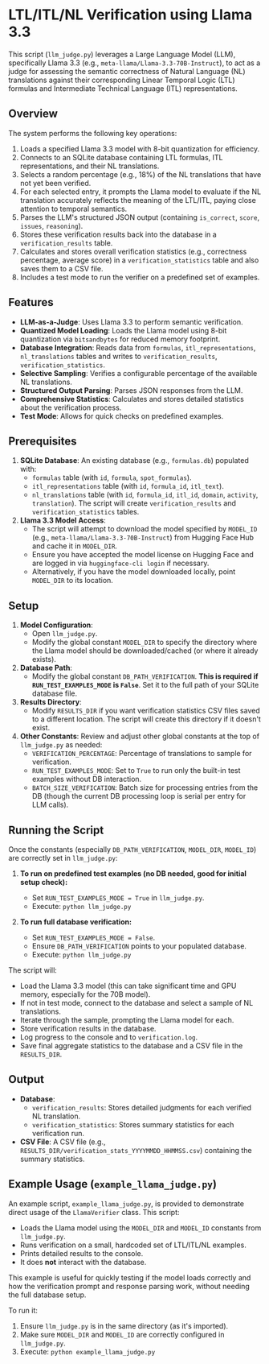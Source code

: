 # LTL/ITL/NL Verification using Llama 3.3

This script (`llm_judge.py`) leverages a Large Language Model (LLM), specifically Llama 3.3 (e.g., `meta-llama/Llama-3.3-70B-Instruct`), to act as a judge for assessing the semantic correctness of Natural Language (NL) translations against their corresponding Linear Temporal Logic (LTL) formulas and Intermediate Technical Language (ITL) representations.

## Overview

The system performs the following key operations:
1.  Loads a specified Llama 3.3 model with 8-bit quantization for efficiency.
2.  Connects to an SQLite database containing LTL formulas, ITL representations, and their NL translations.
3.  Selects a random percentage (e.g., 18%) of the NL translations that have not yet been verified.
4.  For each selected entry, it prompts the Llama model to evaluate if the NL translation accurately reflects the meaning of the LTL/ITL, paying close attention to temporal semantics.
5.  Parses the LLM's structured JSON output (containing `is_correct`, `score`, `issues`, `reasoning`).
6.  Stores these verification results back into the database in a `verification_results` table.
7.  Calculates and stores overall verification statistics (e.g., correctness percentage, average score) in a `verification_statistics` table and also saves them to a CSV file.
8.  Includes a test mode to run the verifier on a predefined set of examples.

## Features

* **LLM-as-a-Judge**: Uses Llama 3.3 to perform semantic verification.
* **Quantized Model Loading**: Loads the Llama model using 8-bit quantization via `bitsandbytes` for reduced memory footprint.
* **Database Integration**: Reads data from `formulas`, `itl_representations`, `nl_translations` tables and writes to `verification_results`, `verification_statistics`.
* **Selective Sampling**: Verifies a configurable percentage of the available NL translations.
* **Structured Output Parsing**: Parses JSON responses from the LLM.
* **Comprehensive Statistics**: Calculates and stores detailed statistics about the verification process.
* **Test Mode**: Allows for quick checks on predefined examples.

## Prerequisites

1.  **SQLite Database**: An existing database (e.g., `formulas.db`) populated with:
    * `formulas` table (with `id`, `formula`, `spot_formulas`).
    * `itl_representations` table (with `id`, `formula_id`, `itl_text`).
    * `nl_translations` table (with `id`, `formula_id`, `itl_id`, `domain`, `activity`, `translation`).
    The script will create `verification_results` and `verification_statistics` tables.
4.  **Llama 3.3 Model Access**:
    * The script will attempt to download the model specified by `MODEL_ID` (e.g., `meta-llama/Llama-3.3-70B-Instruct`) from Hugging Face Hub and cache it in `MODEL_DIR`.
    * Ensure you have accepted the model license on Hugging Face and are logged in via `huggingface-cli login` if necessary.
    * Alternatively, if you have the model downloaded locally, point `MODEL_DIR` to its location.

## Setup

1.  **Model Configuration**:
    * Open `llm_judge.py`.
    * Modify the global constant `MODEL_DIR` to specify the directory where the Llama model should be downloaded/cached (or where it already exists).
2.  **Database Path**:
    * Modify the global constant `DB_PATH_VERIFICATION`. **This is required if `RUN_TEST_EXAMPLES_MODE` is `False`**. Set it to the full path of your SQLite database file.
3.  **Results Directory**:
    * Modify `RESULTS_DIR` if you want verification statistics CSV files saved to a different location. The script will create this directory if it doesn't exist.
4.  **Other Constants**: Review and adjust other global constants at the top of `llm_judge.py` as needed:
    * `VERIFICATION_PERCENTAGE`: Percentage of translations to sample for verification.
    * `RUN_TEST_EXAMPLES_MODE`: Set to `True` to run only the built-in test examples without DB interaction.
    * `BATCH_SIZE_VERIFICATION`: Batch size for processing entries from the DB (though the current DB processing loop is serial per entry for LLM calls).

## Running the Script

Once the constants (especially `DB_PATH_VERIFICATION`, `MODEL_DIR`, `MODEL_ID`) are correctly set in `llm_judge.py`:

1.  **To run on predefined test examples (no DB needed, good for initial setup check):**
    * Set `RUN_TEST_EXAMPLES_MODE = True` in `llm_judge.py`.
    * Execute: `python llm_judge.py`

2.  **To run full database verification:**
    * Set `RUN_TEST_EXAMPLES_MODE = False`.
    * Ensure `DB_PATH_VERIFICATION` points to your populated database.
    * Execute: `python llm_judge.py`

The script will:
* Load the Llama 3.3 model (this can take significant time and GPU memory, especially for the 70B model).
* If not in test mode, connect to the database and select a sample of NL translations.
* Iterate through the sample, prompting the Llama model for each.
* Store verification results in the database.
* Log progress to the console and to `verification.log`.
* Save final aggregate statistics to the database and a CSV file in the `RESULTS_DIR`.

## Output

* **Database**:
    * `verification_results`: Stores detailed judgments for each verified NL translation.
    * `verification_statistics`: Stores summary statistics for each verification run.
* **CSV File**: A CSV file (e.g., `RESULTS_DIR/verification_stats_YYYYMMDD_HHMMSS.csv`) containing the summary statistics.

## Example Usage (`example_llama_judge.py`)

An example script, `example_llama_judge.py`, is provided to demonstrate direct usage of the `LlamaVerifier` class. This script:
* Loads the Llama model using the `MODEL_DIR` and `MODEL_ID` constants from `llm_judge.py`.
* Runs verification on a small, hardcoded set of LTL/ITL/NL examples.
* Prints detailed results to the console.
* It does **not** interact with the database.

This example is useful for quickly testing if the model loads correctly and how the verification prompt and response parsing work, without needing the full database setup.

To run it:
1.  Ensure `llm_judge.py` is in the same directory (as it's imported).
2.  Make sure `MODEL_DIR` and `MODEL_ID` are correctly configured in `llm_judge.py`.
3.  Execute: `python example_llama_judge.py`
